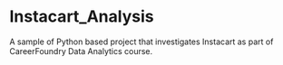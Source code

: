# Instacart_Analysis
A sample of Python based project that investigates Instacart as part of CareerFoundry Data Analytics course.
